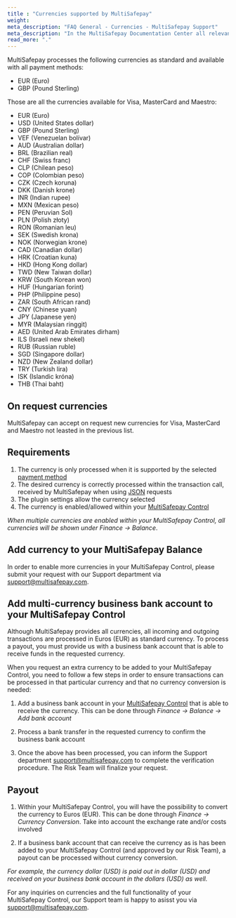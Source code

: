 ```yaml
---
title : "Currencies supported by MultiSafepay"
weight:
meta_description: "FAQ General - Currencies - MultiSafepay Support"
meta_description: "In the MultiSafepay Documentation Center all relevant information regarding our Plugins and API. As well as Support pages for Payment Method, Tools and General Questions. You can also find the contact details of our Support Team and Integration Team."
read_more: "."
---
```


MultiSafepay processes the following currencies as standard and available with all payment methods: 

* EUR (Euro)
* GBP (Pound Sterling) 

Those are all the currencies available for Visa, MasterCard and Maestro:

* EUR (Euro)
* USD (United States dollar)
* GBP (Pound Sterling)
* VEF (Venezuelan bolívar)
* AUD (Australian dollar)
* BRL (Brazilian real)
* CHF (Swiss franc)
* CLP (Chilean peso)
* COP (Colombian peso)
* CZK (Czech koruna)
* DKK (Danish krone)
* INR (Indian rupee)
* MXN (Mexican peso)
* PEN (Peruvian Sol)
* PLN (Polish złoty)
* RON (Romanian leu)
* SEK (Swedish krona)
* NOK (Norwegian krone)
* CAD (Canadian dollar)
* HRK (Croatian kuna)
* HKD (Hong Kong dollar)
* TWD (New Taiwan dollar)
* KRW (South Korean won)
* HUF (Hungarian forint)
* PHP (Philippine peso)
* ZAR (South African rand)
* CNY (Chinese yuan)
* JPY (Japanese yen)
* MYR (Malaysian ringgit)
* AED (United Arab Emirates dirham)
* ILS (Israeli new shekel)
* RUB (Russian ruble)
* SGD (Singapore dollar)
* NZD (New Zealand dollar)
* TRY (Turkish lira)
* ISK (Islandic króna)
* THB (Thai baht)

## On request currencies

MultiSafepay can accept on request new currencies for Visa, MasterCard and Maestro not leasted in the previous list.

## Requirements

1. The currency is only processed when it is supported by the selected [payment method](/payment-methods/)
2. The desired currency is correctly processed within the transaction call, received by MultiSafepay when using [JSON](/api/#orders) requests
3. The plugin settings allow the currency selected
4. The currency is enabled/allowed within your [MultiSafepay Control](https://merchant.multisafepay.com/)

_When multiple currencies are enabled within your MultiSafepay Control, all currencies will be shown under Finance -> Balance_.  

## Add currency to your MultiSafepay Balance

In order to enable more currencies in your MultiSafepay Control, please submit your request with our Support department via <support@multisafepay.com>.

## Add multi-currency business bank account to your MultiSafepay Control

Although MultiSafepay provides all currencies, all incoming and outgoing transactions are processed in Euros (EUR) as standard currency.
To process a payout, you must provide us with a business bank account that is able to receive funds in the requested currency.

When you request an extra currency to be added to your MultiSafepay Control, you need to follow a few steps in order to ensure transactions can be processed in that particular currency and that no currency conversion is needed:

1. Add a business bank account in your [MultiSafepay Control](https://merchant.multisafepay.com/) that is able to receive the currency.
This can be done through _Finance -> Balance -> Add bank account_

2. Process a bank transfer in the requested currency to confirm the business bank account

3. Once the above has been processed, you can inform the Support department <support@multisafepay.com> to complete the verification procedure. The Risk Team will finalize your request.

## Payout

1. Within your MultiSafepay Control, you will have the possibility to convert the currency to Euros (EUR). This can be done through _Finance -> Currency Conversion_. Take into account the exchange rate and/or costs involved

2. If a business bank account that can receive the currency as is has been added to your MultiSafepay Control (and approved by our Risk Team), a payout can be processed without currency conversion.

_For example, the currency dollar (USD) is paid out in dollar (USD) and received on your business bank account in the dollars (USD) as well._


For any inquiries on currencies and the full functionality of your MultiSafepay Control, our Support team is happy to asisst you via <support@multisafepay.com>.